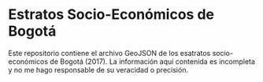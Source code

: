 # Estratos Socio-Económicos de Bogotá
Este repositorio contiene el archivo GeoJSON de los esatratos socio-económicos de Bogotá (2017). La información aquí contenida es incompleta y no me hago responsable de su veracidad o precisión.

